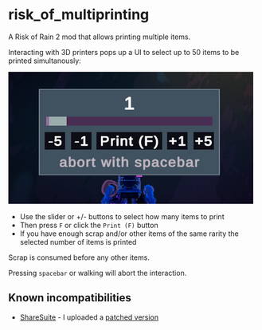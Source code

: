 # risk_of_multiprinting
A Risk of Rain 2 mod that allows printing multiple items.

Interacting with 3D printers pops up a UI to select up to 50 items to be printed simultanously:

![example image](/examples/multiprinting-ui-example.png)

- Use the slider or +/- buttons to select how many items to print 
- Then press `F` or click the `Print (F)` button
- If you have enough scrap and/or other items of the same rarity the selected number of items is printed

Scrap is consumed before any other items. 

Pressing `spacebar` or walking will abort the interaction. 

## Known incompatibilities
- [ShareSuite](https://thunderstore.io/package/FunkFrog-and-Sipondo/ShareSuite/) - I uploaded a [patched version](https://thunderstore.io/package/mavo/ShareSuiteMultiprintingCompat/)
